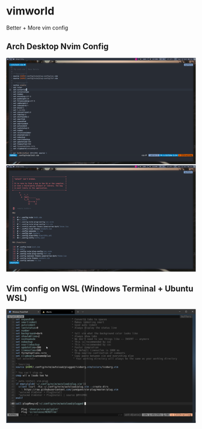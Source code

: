 # vimworld
Better + More vim config

## Arch Desktop Nvim Config
![alt text](https://github.com/ManuNarula/vimworld/blob/main/2021-10-17_08-51.png)
![alt text](https://github.com/ManuNarula/vimworld/blob/main/2021-10-17_08-55.png)

## Vim config on WSL (Windows Terminal + Ubuntu WSL)
![alt text](https://github.com/ManuNarula/vimworld/blob/main/WindowsTerminal_AIrI8HsMuY.png)
